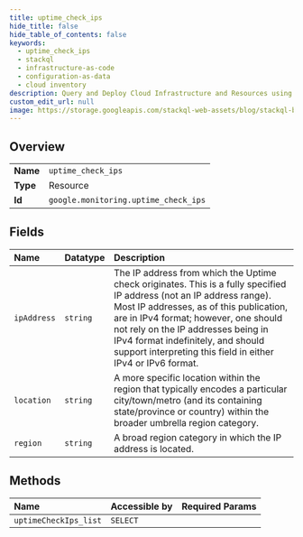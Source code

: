 ```yaml
---
title: uptime_check_ips
hide_title: false
hide_table_of_contents: false
keywords:
  - uptime_check_ips
  - stackql
  - infrastructure-as-code
  - configuration-as-data
  - cloud inventory
description: Query and Deploy Cloud Infrastructure and Resources using SQL
custom_edit_url: null
image: https://storage.googleapis.com/stackql-web-assets/blog/stackql-blog-post-featured-image.png
---
```

  
    

## Overview
<table><tbody>
<tr><td><b>Name</b></td><td><code>uptime_check_ips</code></td></tr>
<tr><td><b>Type</b></td><td>Resource</td></tr>
<tr><td><b>Id</b></td><td><code>google.monitoring.uptime_check_ips</code></td></tr>
</tbody></table>

## Fields
| Name | Datatype | Description |
|:-----|:---------|:------------|
| `ipAddress` | `string` | The IP address from which the Uptime check originates. This is a fully specified IP address (not an IP address range). Most IP addresses, as of this publication, are in IPv4 format; however, one should not rely on the IP addresses being in IPv4 format indefinitely, and should support interpreting this field in either IPv4 or IPv6 format. |
| `location` | `string` | A more specific location within the region that typically encodes a particular city/town/metro (and its containing state/province or country) within the broader umbrella region category. |
| `region` | `string` | A broad region category in which the IP address is located. |
## Methods
| Name | Accessible by | Required Params |
|:-----|:--------------|:----------------|
| `uptimeCheckIps_list` | `SELECT` |  |
